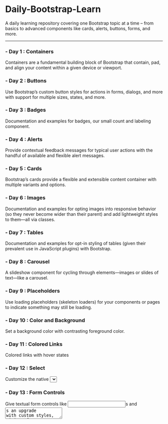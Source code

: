 # Daily-Bootstrap-Learn
A daily learning repository covering one Bootstrap topic at a time – from basics to advanced components like cards, alerts, buttons, forms, and more.

---

### - Day 1 : Containers 
Containers are a fundamental building block of Bootstrap that contain, pad, and align your content within a given device or viewport.


### - Day 2 : Buttons
Use Bootstrap’s custom button styles for actions in forms, dialogs, and more with support for multiple sizes, states, and more.


### - Day 3 : Badges
Documentation and examples for badges, our small count and labeling component.


### - Day 4 : Alerts
Provide contextual feedback messages for typical user actions with the handful of available and flexible alert messages.


### - Day 5 : Cards
Bootstrap’s cards provide a flexible and extensible content container with multiple variants and options.


### - Day 6 : Images
Documentation and examples for opting images into responsive behavior (so they never become wider than their parent) and add lightweight styles to them—all via classes.


### - Day 7 : Tables
Documentation and examples for opt-in styling of tables (given their prevalent use in JavaScript plugins) with Bootstrap.


### - Day 8 : Carousel
A slideshow component for cycling through elements—images or slides of text—like a carousel.


### - Day 9 : Placeholders
Use loading placeholders (skeleton loaders) for your components or pages to indicate something may still be loading.


### - Day 10 : Color and Background
Set a background color with contrasting foreground color.


### - Day 11 : Colored Links
Colored links with hover states


### - Day 12 : Select
Customize the native <select>s with custom CSS that changes the element’s initial appearance.


### - Day 13 : Form Controls
Give textual form controls like <input>s and <textarea>s an upgrade with custom styles, sizing, focus states, and more.


### - Day 14 : Checks
Create consistent cross-browser and cross-device checkboxes.